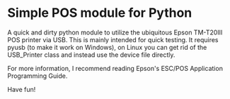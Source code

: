 # Simple POS module for Python
A quick and dirty python module to utilize the ubiquitous Epson TM-T20III POS printer via USB. This is mainly intended for quick testing. It requires pyusb (to make it work on Windows), on Linux you can get rid of the USB_Printer class and instead use the device file directly.

For more information, I recommend reading Epson's ESC/POS Application Programming Guide.

Have fun!
